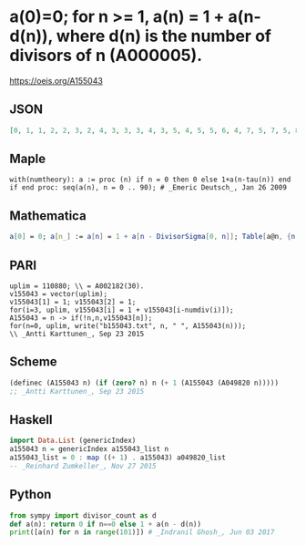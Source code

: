 # a\(0\)\=0; for n \>\= 1, a\(n\) \= 1 \+ a\(n\-d\(n\)\), where d\(n\) is the number of divisors of n \(A000005\)\.
https://oeis.org/A155043
## JSON
```JSON
[0, 1, 1, 2, 2, 3, 2, 4, 3, 3, 3, 4, 3, 5, 4, 5, 5, 6, 4, 7, 5, 7, 5, 8, 6, 6, 6, 9, 6, 10, 6, 11, 7, 11, 7, 12, 10, 13, 8, 13, 8, 14, 8, 15, 9, 14, 9, 15, 9, 10, 10, 16, 10, 17, 10, 17, 10, 18, 11, 19, 10, 20, 12, 19, 19, 21, 12, 22, 13, 22, 13, 23, 11, 24, 14, 23, 14, 25, 14, 26, 14, 15, 15]
```
## Maple
```Maple
with(numtheory): a := proc (n) if n = 0 then 0 else 1+a(n-tau(n)) end if end proc: seq(a(n), n = 0 .. 90); # _Emeric Deutsch_, Jan 26 2009
```
## Mathematica
```Mathematica
a[0] = 0; a[n_] := a[n] = 1 + a[n - DivisorSigma[0, n]]; Table[a@n, {n, 0, 82}] (* _Michael De Vlieger_, Sep 24 2015 *)
```
## PARI
```PARI
uplim = 110880; \\ = A002182(30).
v155043 = vector(uplim);
v155043[1] = 1; v155043[2] = 1;
for(i=3, uplim, v155043[i] = 1 + v155043[i-numdiv(i)]);
A155043 = n -> if(!n,n,v155043[n]);
for(n=0, uplim, write("b155043.txt", n, " ", A155043(n)));
\\ _Antti Karttunen_, Sep 23 2015
```
## Scheme
```Scheme
(definec (A155043 n) (if (zero? n) n (+ 1 (A155043 (A049820 n)))))
;; _Antti Karttunen_, Sep 23 2015
```
## Haskell
```Haskell
import Data.List (genericIndex)
a155043 n = genericIndex a155043_list n
a155043_list = 0 : map ((+ 1) . a155043) a049820_list
-- _Reinhard Zumkeller_, Nov 27 2015
```
## Python
```Python
from sympy import divisor_count as d
def a(n): return 0 if n==0 else 1 + a(n - d(n))
print([a(n) for n in range(101)]) # _Indranil Ghosh_, Jun 03 2017
```
